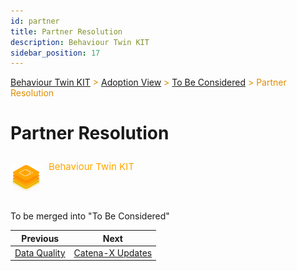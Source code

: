 ```yaml
---
id: partner
title: Partner Resolution
description: Behaviour Twin KIT
sidebar_position: 17
---
```


<!-- DEACTIVATED FOR DOCUSAURUS FROM HERE -->

<span style="font-size:14px;color:rgb(222,140,0);">[Behaviour Twin KIT](../../overview.md) > [Adoption View](../overview.md) > [To Be Considered](overview.md) > Partner Resolution</span>

# Partner Resolution

<!-- DEACTIVATED FOR DOCUSAURUS TO HERE -->

<!-- VARIANT FOR DOCUSAURUS FROM HERE

<div style={{display:'block'}}>
  <div style={{display:'inline-block', verticalAlign:'top'}}>

![Behaviour Twin KIT banner](../../../../../static/img/kit-icons/behaviour-twin-kit-icon-mini.png)

  </div>
  <div style={{display:'inline-block', fontSize:17, color:'rgb(255,166,1)', marginLeft:7, verticalAlign:'top', paddingTop:6}}>
Behaviour Twin KIT
  </div>
</div>

VARIANT FOR DOCUSAURUS TO HERE -->

<!-- DEACTIVATED FOR DOCUSAURUS FROM HERE -->

<div style="display:block;">
  <div style="display:inline-block;vertical-align:top;">

![Behaviour Twin KIT banner](../../../../../static/img/kit-icons/behaviour-twin-kit-icon-mini.png)

  </div>
  <div style="display:inline-block;font-size:15px;color:rgb(255,166,1);margin-left:7px;vertical-align:top;padding-top:8px;">
Behaviour Twin KIT
  </div>
</div>

<!-- DEACTIVATED FOR DOCUSAURUS TO HERE -->

<!-- END OF HEADER -->

To be merged into "To Be Considered"

<!-- START OF FOOTER -->

<!-- DEACTIVATED FOR DOCUSAURUS FROM HERE -->

| Previous | Next |
| -------- | ---- |
| [Data Quality](data-quality.md) | [Catena-X Updates](cx-updates.md) |

<!-- DEACTIVATED FOR DOCUSAURUS TO HERE -->
